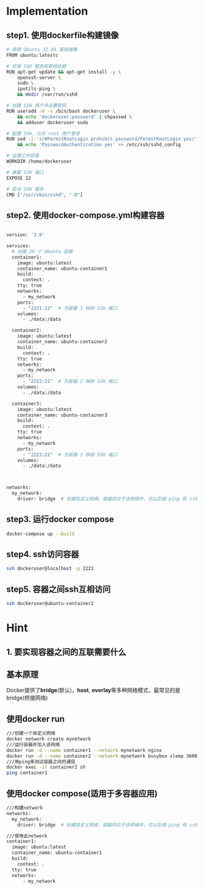 # Implementation
## step1. 使用dockerfile构建镜像
```bash
# 使用 Ubuntu 22.04 基础镜像
FROM ubuntu:latestc

# 安装 SSH 服务和其他依赖
RUN apt-get update && apt-get install -y \
    openssh-server \
    sudo \
    iputils-ping \
    && mkdir /var/run/sshd

# 创建 SSH 用户并设置密码
RUN useradd -m -s /bin/bash dockeruser \
    && echo 'dockeruser:password' | chpasswd \
    && adduser dockeruser sudo

# 配置 SSH，允许 root 用户登录
RUN sed -i 's/#PermitRootLogin prohibit-password/PermitRootLogin yes/' /etc/ssh/sshd_config \
    && echo 'PasswordAuthentication yes' >> /etc/ssh/sshd_config

# 设置工作目录
WORKDIR /home/dockeruser

# 暴露 SSH 端口
EXPOSE 22

# 启动 SSH 服务
CMD ["/usr/sbin/sshd", "-D"]

```

## step2. 使用docker-compose.yml构建容器
```bash

version: '3.8'

services:
  # 创建 20 个 Ubuntu 容器
  container1:
    image: ubuntu:latest
    container_name: ubuntu-container1
    build:
      context: .
    tty: true
    networks:
      - my_network
    ports:
      - "2221:22"  # 为容器 1 映射 SSH 端口
    volumes:
      - ./data:/data

  container2:
    image: ubuntu:latest
    container_name: ubuntu-container2
    build:
      context: .
    tty: true
    networks:
      - my_network
    ports:
      - "2222:22"  # 为容器 2 映射 SSH 端口
    volumes:
      - ./data:/data

  container3:
    image: ubuntu:latest
    container_name: ubuntu-container3
    build:
      context: .
    tty: true
    networks:
      - my_network
    ports:
      - "2223:22"  # 为容器 3 映射 SSH 端口
    volumes:
      - ./data:/data



networks:
  my_network:
    driver: bridge  # 创建自定义网络，容器将位于该网络中，可以互相 ping 和 ssh


```

## step3. 运行docker compose
```bash
docker-compose up --build

```

## step4. ssh访问容器
```bash
ssh dockeruser@localhost -p 2221

```

## step5. 容器之间ssh互相访问
```bash
ssh dockeruser@ubuntu-container2

```



# Hint

## 1. 要实现容器之间的互联需要什么
## 基本原理
Docker提供了**bridge**(默认)，**host**, **overlay**等多种网络模式，最常见的是bridge(桥接网络)
## 使用docker run

```bash
///创建一个自定义网络
docker network create mynetwork
///运行容器并加入该网络
docker run -d --name container1 --network mynetwork nginx
docker run -d --name container2 --network mynetwork busybox sleep 3600
///用ping来测试容器之间的通信
docker exec -it container2 sh
ping container1
```

## 使用docker compose(适用于多容器应用)
```bash
///构建network
networks:
  my_network:
    driver: bridge  # 创建自定义网络，容器将位于该网络中，可以互相 ping 和 ssh

///使用此network
container1:
  image: ubuntu:latest
  container_name: ubuntu-container1
  build:
    context: .
  tty: true
  networks:
      - my_network
```